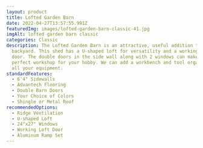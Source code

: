 ```yaml
---
layout: product
title: Lofted Garden Barn
date: 2022-04-27T13:57:55.991Z
featuredImg: images/lofted-garden-barn-classic-41.jpg
imgAlt: lofted garden barn classic
categories: Classic
description: The Lofted Garden Barn is an attractive, useful addition to your
  backyard. This shed has a U-shaped loft for versatility and a working loft
  door. The double doors in the side wall along with 2 windows can make this a
  perfect workshop for your hobby. We can add a workbench and tool organizer for
  all your equipment.
standardFeatures:
  - 6'4" Sidewalls
  - Advantech Flooring
  - Double Barn Doors
  - Your Choice of Colors
  - Shingle or Metal Roof
recommendedOptions:
  - Ridge Ventilation
  - U-shaped Loft
  - 24"x27" Windows
  - Working Loft Door
  - Aluminum Ramp Set
---
```

